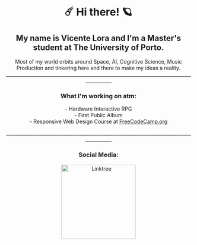<h1 align="center">☄️ Hi there! 🪐</h1>

<h2 align="center">My name is Vicente Lora and I'm a Master's student at The University of Porto.</h2>

<p align="center">
  Most of my world orbits around Space, AI, Cognitive Science, Music Production and tinkering here and there to make my ideas a reality.
  _________________________________________________________________________________________
</p>

<h3 align="center">What I'm working on atm:</h3>

<p align="center">
- Hardware Interactive RPG<br>
- First Public Album<br>
- Responsive Web Design Course at <a href="https://www.freecodecamp.org/learn/responsive-web-design/">FreeCodeCamp.org</a><br>
</p>

<div>
  <p align="center">
    _________________________________________________________________________________________<br>
    <h3 align="center">Social Media:</h3>
  </p>
</div>

<p align="center">
    <a href="https://linktr.ee/vicentelora"><img align="center" src="https://img.icons8.com/color/480/linktree.png" alt="Linktree" width="200" height="200"/></a>
</p>

